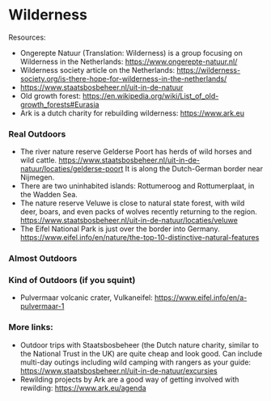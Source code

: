 # Wilderness

Resources:
- Ongerepte Natuur (Translation: Wilderness) is a group focusing on Wilderness in the Netherlands: https://www.ongerepte-natuur.nl/
- Wilderness society article on the Netherlands: https://wilderness-society.org/is-there-hope-for-wilderness-in-the-netherlands/
- https://www.staatsbosbeheer.nl/uit-in-de-natuur
- Old growth forest: https://en.wikipedia.org/wiki/List_of_old-growth_forests#Eurasia
- Ark is a dutch charity for rebuilding wilderness: https://www.ark.eu


### Real Outdoors
- The river nature reserve Gelderse Poort has herds of wild horses and wild cattle.
https://www.staatsbosbeheer.nl/uit-in-de-natuur/locaties/gelderse-poort
It is along the Dutch-German border near Nijmegen.
- There are two uninhabited islands: Rottumeroog and Rottumerplaat, in the Wadden Sea. 
- The nature reserve Veluwe is close to natural state forest, with wild deer, boars, and even packs of wolves recently returning to the region.
https://www.staatsbosbeheer.nl/uit-in-de-natuur/locaties/veluwe
- The Eifel National Park is just over the border into Germany.
https://www.eifel.info/en/nature/the-top-10-distinctive-natural-features

### Almost Outdoors

### Kind of Outdoors (if you squint)
- Pulvermaar volcanic crater, Vulkaneifel:
https://www.eifel.info/en/a-pulvermaar-1

### More links:
- Outdoor trips with Staatsbosbeheer (the Dutch nature charity, similar to the National Trust in the UK) are quite cheap and look good. Can include multi-day outings including wild camping with rangers as your guide: https://www.staatsbosbeheer.nl/uit-in-de-natuur/excursies
- Rewilding projects by Ark are a good way of getting involved with rewilding: https://www.ark.eu/agenda